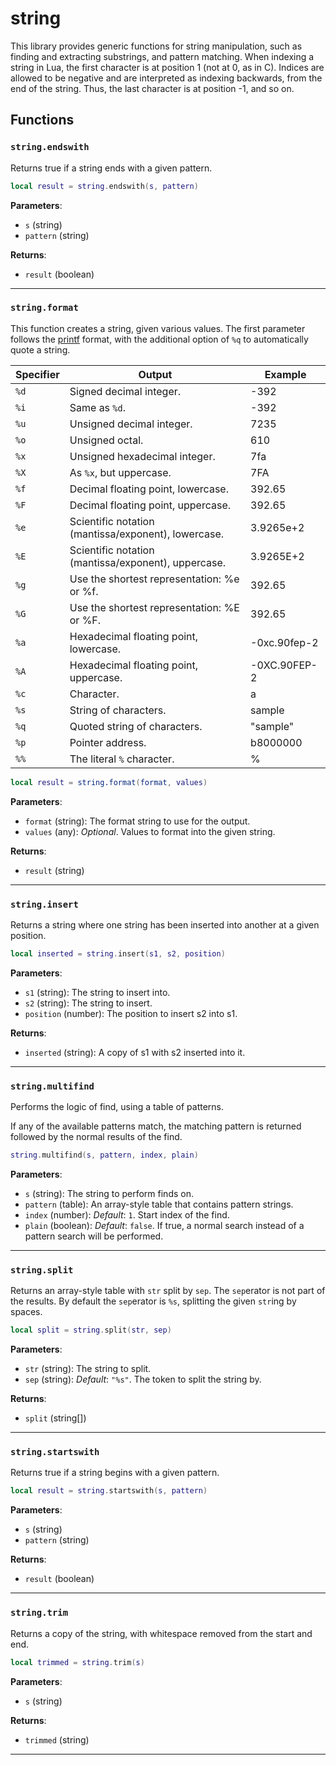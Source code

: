 <!---
	This file is autogenerated. Do not edit this file manually. Your changes will be ignored.
	More information: https://github.com/MWSE/MWSE/tree/master/docs
-->

# string

This library provides generic functions for string manipulation, such as finding and extracting substrings, and pattern matching. When indexing a string in Lua, the first character is at position 1 (not at 0, as in C). Indices are allowed to be negative and are interpreted as indexing backwards, from the end of the string. Thus, the last character is at position -1, and so on.

## Functions

### `string.endswith`

Returns true if a string ends with a given pattern.

```lua
local result = string.endswith(s, pattern)
```

**Parameters**:

* `s` (string)
* `pattern` (string)

**Returns**:

* `result` (boolean)

***

### `string.format`

This function creates a string, given various values. The first parameter follows the [printf](http://www.cplusplus.com/reference/cstdio/printf) format, with the additional option of `%q` to automatically quote a string.

Specifier | Output												  | Example
--------- | ------------------------------------------------------- | -------------
`%d`	  | Signed decimal integer.								 | -392
`%i`	  | Same as `%d`.										   | -392
`%u`	  | Unsigned decimal integer.							   | 7235
`%o`	  | Unsigned octal.										 | 610
`%x`	  | Unsigned hexadecimal integer.						   | 7fa
`%X`	  | As `%x`, but uppercase.								 | 7FA
`%f`	  | Decimal floating point, lowercase.					  | 392.65
`%F`	  | Decimal floating point, uppercase.					  | 392.65
`%e`	  | Scientific notation (mantissa/exponent), lowercase.	 | 3.9265e+2
`%E`	  | Scientific notation (mantissa/exponent), uppercase.	 | 3.9265E+2
`%g`	  | Use the shortest representation: %e or %f.			  | 392.65
`%G`	  | Use the shortest representation: %E or %F.			  | 392.65
`%a`	  | Hexadecimal floating point, lowercase.				  | -0xc.90fep-2
`%A`	  | Hexadecimal floating point, uppercase.				  | -0XC.90FEP-2
`%c`	  | Character.											  | a
`%s`	  | String of characters.								   | sample
`%q`	  | Quoted string of characters.							| "sample"
`%p`	  | Pointer address.										| b8000000
`%%`	  | The literal `%` character.							  | %

```lua
local result = string.format(format, values)
```

**Parameters**:

* `format` (string): The format string to use for the output.
* `values` (any): *Optional*. Values to format into the given string.

**Returns**:

* `result` (string)

***

### `string.insert`

Returns a string where one string has been inserted into another at a given position.

```lua
local inserted = string.insert(s1, s2, position)
```

**Parameters**:

* `s1` (string): The string to insert into.
* `s2` (string): The string to insert.
* `position` (number): The position to insert s2 into s1.

**Returns**:

* `inserted` (string): A copy of s1 with s2 inserted into it.

***

### `string.multifind`

Performs the logic of find, using a table of patterns.

If any of the available patterns match, the matching pattern is returned followed by the normal results of the find.

```lua
string.multifind(s, pattern, index, plain)
```

**Parameters**:

* `s` (string): The string to perform finds on.
* `pattern` (table): An array-style table that contains pattern strings.
* `index` (number): *Default*: `1`. Start index of the find.
* `plain` (boolean): *Default*: `false`. If true, a normal search instead of a pattern search will be performed.

***

### `string.split`

Returns an array-style table with `str` split by `sep`. The `sep`erator is not part of the results. By default the `sep`erator is `%s`, splitting the given `str`ing by spaces.

```lua
local split = string.split(str, sep)
```

**Parameters**:

* `str` (string): The string to split.
* `sep` (string): *Default*: `"%s"`. The token to split the string by.

**Returns**:

* `split` (string[])

***

### `string.startswith`

Returns true if a string begins with a given pattern.

```lua
local result = string.startswith(s, pattern)
```

**Parameters**:

* `s` (string)
* `pattern` (string)

**Returns**:

* `result` (boolean)

***

### `string.trim`

Returns a copy of the string, with whitespace removed from the start and end.

```lua
local trimmed = string.trim(s)
```

**Parameters**:

* `s` (string)

**Returns**:

* `trimmed` (string)

***

